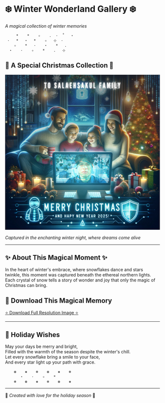 # ❄️ Winter Wonderland Gallery ❄️

*A magical collection of winter memories*

```
     *    *    ✧    .  ·  ˚   ⋆
 ·   *   ⋆   *    ✧   ⊹  · 
    ✧    *   ·    ⋆    *   .
  ⋆    ·    ✧    *    .   ⊹ 
```

## 🎅 A Special Christmas Collection 🎄

![Fanal Addeen Hiden](image/Addeen_ecard-3.png)

*Captured in the enchanting winter night, where dreams come alive*

---

## ✨ About This Magical Moment ✨

In the heart of winter's embrace, where snowflakes dance and stars twinkle, this moment was captured beneath the ethereal northern lights. Each crystal of snow tells a story of wonder and joy that only the magic of Christmas can bring.

## 🎁 Download This Magical Memory

[⭐ Download Full Resolution Image ⭐](image/Addeen_ecard-3.png)

---

## 🌟 Holiday Wishes

May your days be merry and bright,  
Filled with the warmth of the season despite the winter's chill.  
Let every snowflake bring a smile to your face,  
And every star light up your path with grace.

```
    ❆    ❅    ❄︎    ❆    ❅    ❄︎
       ⋆    ·    ✧    *    
    ❄︎    ❆    ❅    ❄︎    ❆    ❅
```

---

🎄 *Created with love for the holiday season* 🎄
